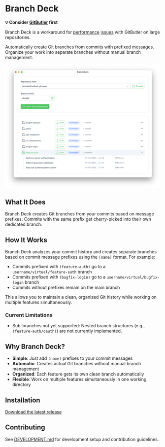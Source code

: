 # Branch Deck

**💡 Consider [GitButler](https://gitbutler.com) first**

Branch Deck is a workaround for [performance](https://github.com/gitbutlerapp/gitbutler/issues/3235) 
[issues](https://github.com/gitbutlerapp/gitbutler/issues/9018) with GitButler on large repositories.

Automatically create Git branches from commits with prefixed messages. Organize your work into separate branches without manual branch management.

![Branch Deck Screenshot](branch-deck-screenshot.png)

## What It Does

Branch Deck creates Git branches from your commits based on message prefixes. Commits with the same prefix get cherry-picked into their own dedicated branch.

## How It Works

Branch Deck analyzes your commit history and creates separate branches based on commit message prefixes using the `(name)` format. For example:
- Commits prefixed with `(feature-auth)` go to a `username/virtual/feature-auth` branch
- Commits prefixed with `(bugfix-login)` go to a `username/virtual/bugfix-login` branch
- Commits without prefixes remain on the main branch

This allows you to maintain a clean, organized Git history while working on multiple features simultaneously.

### Current Limitations

- Sub-branches not yet supported: Nested branch structures (e.g., `(feature-auth/oauth)`) are not currently implemented.

## Why Branch Deck?

- **Simple**: Just add `(name)` prefixes to your commit messages
- **Automatic**: Creates actual Git branches without manual branch management
- **Organized**: Each feature gets its own clean branch automatically
- **Flexible**: Work on multiple features simultaneously in one working directory

## Installation

[Download the latest release](https://github.com/develar/branch-deck/releases/latest)

## Contributing

See [DEVELOPMENT.md](DEVELOPMENT.md) for development setup and contribution guidelines.
